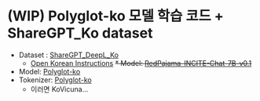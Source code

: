 
# (WIP) Polyglot-ko 모델 학습 코드 + ShareGPT_Ko dataset

* Dataset : [ShareGPT_DeepL_Ko](https://huggingface.co/datasets/junelee/sharegpt_deepl_ko)
    * [Open Korean Instructions](https://github.com/HeegyuKim/open-korean-instructions)
~~* Model: [RedPajama-INCITE-Chat-7B-v0.1](https://huggingface.co/togethercomputer/RedPajama-INCITE-Chat-7B-v0.1)~~
* Model: [Polyglot-ko](https://github.com/EleutherAI/polyglot)
* Tokenizer: [Polyglot-ko](https://github.com/EleutherAI/polyglot)
    * 이러면 KoVicuna...
